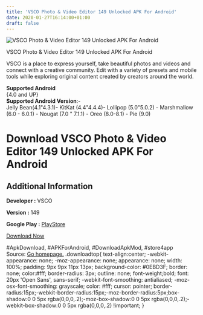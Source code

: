 ```yaml
---
title: 'VSCO Photo & Video Editor 149 Unlocked APK For Android'
date: 2020-01-27T16:14:00+01:00
draft: false
---
```


![VSCO Photo & Video Editor 149 Unlocked APK For Android](https://i1.wp.com/apkhome.net/wp-content/uploads/2020/01/VSCO-Photo-Video-Editor-149-Unlocked.png "VSCO Photo & Video Editor 149 Unlocked APK For Android")

  

VSCO Photo & Video Editor 149 Unlocked APK For Android

VSCO is a place to express yourself, take beautiful photos and videos and connect with a creative community. Edit with a variety of presets and mobile tools while exploring original content created by creators around the world.

**Supported Android**  
{4.0 and UP}  
**Supported Android Version**:-  
Jelly Bean(4.1"4.3.1)- KitKat (4.4"4.4.4)- Lollipop (5.0"5.0.2) - Marshmallow (6.0 - 6.0.1) - Nougat (7.0 " 7.1.1) - Oreo (8.0-8.1) - Pie (9.0)

Download VSCO Photo & Video Editor 149 Unlocked APK For Android
===============================================================

Additional Information
----------------------

**Developer :** VSCO

**Version :** 149

**Google Play :** [PlayStore](https://play.google.com/store/apps/details?id=com.vsco.cam)

  

[Download Now](https://store4app.co/post/vsco-photo-amp-video-editor-149-unlocked-apk-for-android_1580137643)

  
#ApkDownload, #APKForAndroid, #DownloadApkMod, #store4app  
Source: [Go homepage.](https://store4app.co/post/vsco-photo-amp-video-editor-149-unlocked-apk-for-android_1580137643) .downloadtop{ text-align:center; -webkit-appearance: none; -moz-appearance: none; appearance: none; width: 100%; padding: 9px 9px 11px 13px; background-color: #0EBD3F; border: none; color:#fff; border-radius: 3px; outline: none; font-weight;bold; font: 20px 'Open Sans', sans-serif; -webkit-font-smoothing: antialiased; -moz-osx-font-smoothing: grayscale; color: #fff; cursor: pointer; border-radius:15px;-webkit-border-radius:15px;-moz-border-radius:5px;box-shadow:0 0 5px rgba(0,0,0,.2);-moz-box-shadow:0 0 5px rgba(0,0,0,.2);-webkit-box-shadow:0 0 5px rgba(0,0,0,.2) !important; }